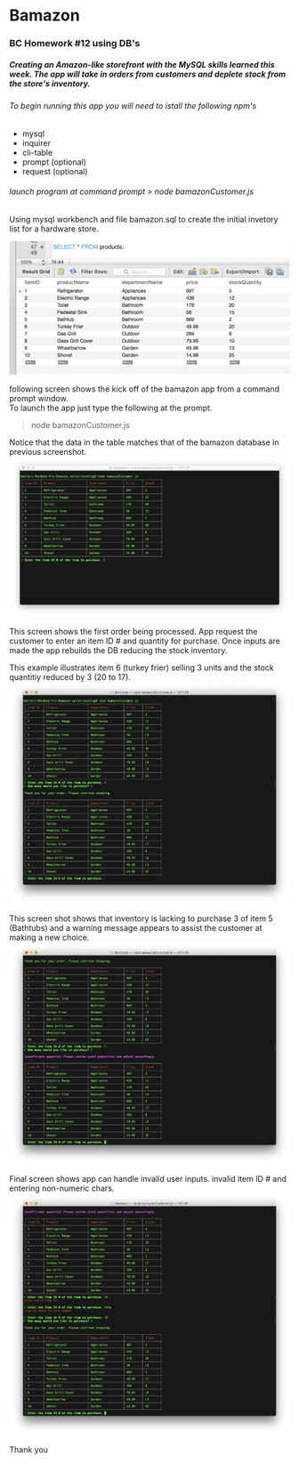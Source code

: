 # Bamazon
### BC Homework #12 using DB's 
##### Creating an Amazon-like storefront with the MySQL skills learned this week. The app will take in orders from customers and deplete stock from the store's inventory. 
###### To begin running this app you will need to istall the following npm's
* mysql
* inquirer
* cli-table
* prompt (optional)
* request (optional)

###### launch program at command prompt > node bamazonCustomer.js

Using mysql workbench and file bamazon.sql to create the initial invetory list for a hardware store. 

![initial inventory](/screenshots/initInventory.png)

following screen shows the kick off of the bamazon app from a command prompt window.  
To launch the app just type the following at the prompt.

> node bamazonCustomer.js

Notice that the data in the table matches that of the bamazon database in previous screenshot.
![opening screen](/screenshots/openingScreen.png)

This screen shows the first order being processed. 
App request the customer to enter an item ID # and quantity for purchase.
Once inputs are made the app rebuilds the DB reducing the stock inventory.

This example illustrates item 6 (turkey frier) selling 3 units and the stock quantitiy reduced by 3 (20 to 17). 
![first order](/screenshots/firstOrder.png)

This screen shot shows that inventory is lacking to purchase 3 of item 5 (Bathtubs) and a warning message appears
to assist the customer at making a new choice.
![inventory low](/screenshots/inventoryLow.png)

Final screen shows app can handle invalid user inputs.  invalid item ID # and entering non-numeric chars.
![invalid entry ie. wrong itemID or letters](/screenshots/invalidEntries.png)

Thank you 

